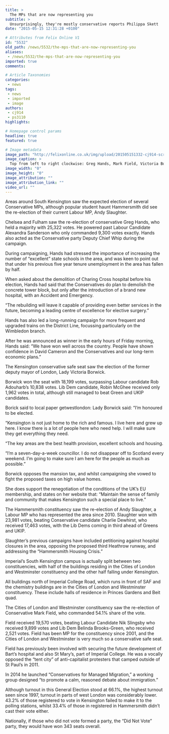 ```yaml
---
title: >
  The MPs that are now representing you
subtitle: >
  Unsurprisingly, they're mostly conservative reports Philippa Skett
date: "2015-05-15 12:31:28 +0100"

# Attributes from Felix Online V1
id: "5532"
old_path: /news/5532/the-mps-that-are-now-representing-you
aliases:
 - /news/5532/the-mps-that-are-now-representing-you
imported: true
comments:

# Article Taxonomies
categories:
 - news
tags:
 - news
 - imported
 - image
authors:
 - cj914
 - ps3110
highlights:

# Homepage control params
headline: true
featured: true

# Image metadata
image_path: "http://felixonline.co.uk/img/upload/201505151332-cj914-screen-shot-2015-05-15-at-13.31.52.png"
image_caption: >
  Top from left to right clockwise: Greg Hands, Mark Field, Victoria Borwick and Andy Slaughter
image_width: "0"
image_height: "0"
image_attribution: ""
image_attribution_link: ""
video_url: ""
---
```


Areas around South Kensington saw the expected election of several Conservative MPs, although popular student haunt Hammersmith did see the re-election of their current Labour MP, Andy Slaughter.

Chelsea and Fulham saw the re-election of conservative Greg Hands, who held a majority with 25,322 votes. He powered past Labour Candidate Alexandra Sanderson who only commanded 9,300 votes exactly. Hands also acted as the Conservative party Deputy Chief Whip during the campaign.

During campaigning, Hands had stressed the importance of increasing the number of “excellent” state schools in the area, and was keen to point out that under his previous five year tenure unemployment in the area has fallen by half.

When asked about the demolition of Charing Cross hospital before his election, Hands had said that the Conservatives do plan to demolish the concrete tower block, but only after the introduction of a brand new hospital, with an Accident and Emergency.

“The rebuilding will leave it capable of providing even better services in the future, becoming a leading centre of excellence for elective surgery.”

Hands has also led a long-running campaign for more frequent and upgraded trains on the District Line, focussing particularly on the Wimbledon branch.

After he was announced as winner in the early hours of Friday morning, Hands said: “We have won well across the country. People have shown confidence in David Cameron and the Conservatives and our long-term economic plans.”

The Kensington conservative safe seat saw the election of the former deputy mayor of London, Lady Victoria Borwick.

Borwick won the seat with 18,199 votes, surpassing Labour candidate Rob Adouharb’s 10,838 votes. Lib Dem candidate, Robin McGhee received only 1,962 votes in total, although still managed to beat Green and UKIP candidates.

Borick said to local paper getwestlondon: Lady Borwick said: “I’m honoured to be elected.

“Kensington is not just home to the rich and famous. I live here and grew up here. I know there is a lot of people here who need help. I will make sure they get everything they need.

“The key areas are the best health provision, excellent schools and housing.

“I’m a seven-day-a-week councillor. I do not disappear off to Scotland every weekend. I’m going to make sure I am here for the people as much as possible.”

Borwick opposes the mansion tax, and whilst campaigning she vowed to fight the proposed taxes on high value homes.

She does support the renegotiation of the conditions of the UK’s EU membership, and states on her website that: “Maintain the sense of family and community that makes Kensington such a special place to live.”

The Hammersmith constituency saw the re-election of Andy Slaughter, a Labour MP who has represented the area since 2010. Slaughter won with 23,981 votes, beating Conservative candidate Charlie Dewhirst, who received 17,463 votes, with the Lib Dems coming in third ahead of Greens and UKIP.

Slaughter’s previous campaigns have included petitioning against hospital closures in the area, opposing the proposed third Heathrow runway, and addressing the “Hammersmith Housing Crisis.”

Imperial’s South Kensington campus is actually split between two constituencies, with half of the buildings residing in the Cities of London and Westminster constituency and the other half falling under Kensington.

All buildings north of Imperial College Road, which runs in front of SAF and the chemistry buildings are in the Cities of London and Westminster constituency. These include halls of residence in Princes Gardens and Beit quad.

The Cities of London and Westminster constituency saw the re-election of Conservative Mark Field, who commanded 54.1% share of the vote.

Field received 19,570 votes, beating Labour Candidate Nik Slingsby who received 9,899 votes and Lib Dem Belinda Brooks-Green, who received 2,521 votes. Field has been MP for the constituency since 2001, and the Cities of London and Westminster is very much so a conservative safe seat.

Field has previously been involved with securing the future development of Bart’s hospital and also St Mary’s, part of Imperial College. He was a vocally opposed the “tent city” of anti-capitalist protesters that camped outside of St Paul’s in 2011.

In 2014 he launched “Conservatives for Managed Migration,” a working group designed “to promote a calm, reasoned debate about immigration.”

Although turnout in this General Election stood at 66.1%, the highest turnout seen since 1997, turnout in parts of west London was considerably lower. 43.2% of those registered to vote in Kensington failed to make it to the polling stations, whilst 33.4% of those in registered in Hammersmith didn’t cast their vote either.

Nationally, if those who did not vote formed a party, the “Did Not Vote” party, they would have won 343 seats overall.
